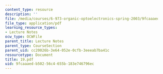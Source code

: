 ```yaml
---
content_type: resource
description: ''
file: /media/courses/6-973-organic-optoelectronics-spring-2003/9fcaaaedb50256c4655b183e746796ec_19.pdf
file_type: application/pdf
learning_resource_types:
- Lecture Notes
ocw_type: OCWFile
parent_title: Lecture Notes
parent_type: CourseSection
parent_uid: cc20026b-3e64-052e-0cfb-3eeeab7ba41c
resourcetype: Document
title: 19.pdf
uid: 9fcaaaed-b502-56c4-655b-183e746796ec
---
```

